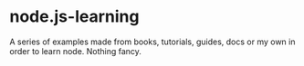 # node.js-learning
A series of examples made from books, tutorials, guides, docs or my own in order to learn node. Nothing fancy.